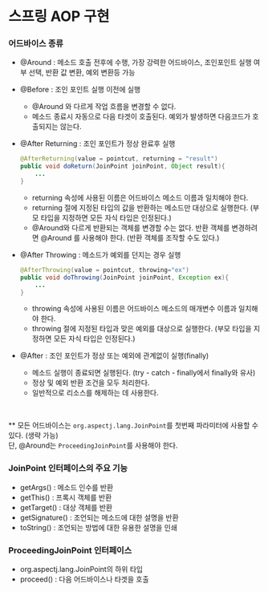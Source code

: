 #  스프링 AOP 구현

### 어드바이스 종류   
- @Around : 메소드 호출 전후에 수행, 가장 강력한 어드바이스, 조인포인트 실행 여부 선택, 반환 값 변환, 예외 변환등 가능
- @Before : 조인 포인트 실행 이전에 실행
    - @Around 와 다르게 작업 흐름을 변경할 수 없다.
    - 메소드 종료시 자동으로 다음 타겟이 호출된다. 예외가 발생하면 다음코드가 호출되지는 않는다.
- @After Returning : 조인 포인트가 정상 완료후 실행
    
    ```java
    @AfterReturning(value = pointcut, returning = "result")
    public void doReturn(JoinPoint joinPoint, Object result){
    	...
    }
    ```
    
    - returning 속성에 사용된 이름은 어드바이스 메소드 이름과 일치해야 한다.
    - returning 절에 지정된 타입의 값을 반환하는 메소드만 대상으로 실행한다. (부모 타입을 지정하면 모든 자식 타입은 인정된다.)
    - @Around와 다르게 반환되는 객체를 변경할 수는 없다. 반환 객체를 변경하려면 @Around 를 사용해야 한다. (반환 객체를 조작할 수도 있다.)
- @After Throwing : 메소드가 예외를 던지는 경우 실행
    
    ```java
    @AfterThrowing(value = pointcut, throwing="ex")
    public void doThrowing(JoinPoint joinPoint, Exception ex){
    	...
    }
    ```
    
    - throwing 속성에 사용된 이름은 어드바이스 메소드의 매개변수 이름과 일치해야 한다.
    - throwing 절에 지정된 타입과 맞은 예외를 대상으로 실행한다. (부모 타입을 지정하면 모든 자식 타입은 인정된다.)
- @After : 조인 포인트가 정상 또는 예외에 관계없이 실행(finally)
    - 메소드 실행이 종료되면 실행된다. (try - catch - finally에서 finally와 유사)
    - 정상 및 예외 반환 조건을 모두 처리한다.
    - 일반적으로 리소스를 해제하는 데 사용한다.
<br/>

** 모든 어드바이스는 `org.aspectj.lang.JoinPoint`를 첫번째 파라미터에 사용할 수 있다. (생략 가능)  
  단, @Around는 `ProceedingJoinPoint`를 사용해야 한다.
<br/>
### JoinPoint 인터페이스의 주요 기능

- getArgs() : 메소드 인수를 반환
- getThis() : 프록시 객체를 반환
- getTarget() : 대상 객체를 반환
- getSignature() : 조언되는 메소드에 대한 설명을 반환
- toString() : 조언되는 방법에 대한 유용한 설명을 인쇄

### ProceedingJoinPoint 인터페이스

- org.aspectj.lang.JoinPoint의 하위 타입
- proceed() : 다음 어드바이스나 타겟을 호출
